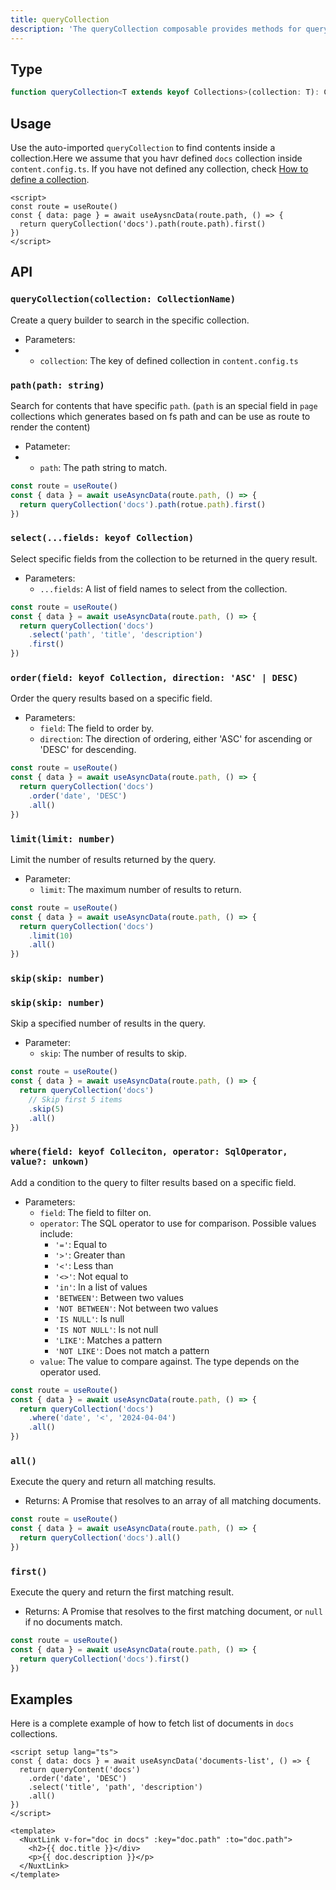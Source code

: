 ```yaml
---
title: queryCollection
description: 'The queryCollection composable provides methods for querying and fetching your collections.'
---
```


## Type

```ts
function queryCollection<T extends keyof Collections>(collection: T): CollectionQueryBuilder<Collections[T]>
```

## Usage

Use the auto-imported `queryCollection` to find contents inside a collection.Here we assume that you havr defined `docs` collection inside `content.config.ts`. If you have not defined any collection, check [How to define a collection](/getting-started/collections#defineCollection).

```vue [[...slug\\].vue]
<script>
const route = useRoute()
const { data: page } = await useAysncData(route.path, () => {
  return queryCollection('docs').path(route.path).first()
})
</script>
```

## API

### `queryCollection(collection: CollectionName)`

Create a query builder to search in the specific collection.

- Parameters:
- - `collection`: The key of defined collection in `content.config.ts`

### `path(path: string)`

Search for contents that have specific `path`. (`path` is an special field in `page` collections which generates based on fs path and can be use as route to render the content)

- Patameter:
- - `path`: The path string to match.

```ts
const route = useRoute()
const { data } = await useAsyncData(route.path, () => {
  return queryCollection('docs').path(rotue.path).first()
})
```

### `select(...fields: keyof Collection)`

Select specific fields from the collection to be returned in the query result.

- Parameters:
  - `...fields`: A list of field names to select from the collection.

```ts
const route = useRoute()
const { data } = await useAsyncData(route.path, () => {
  return queryCollection('docs')
    .select('path', 'title', 'description')
    .first()
})
```

### `order(field: keyof Collection, direction: 'ASC' | DESC)`

Order the query results based on a specific field.

- Parameters:
  - `field`: The field to order by.
  - `direction`: The direction of ordering, either 'ASC' for ascending or 'DESC' for descending.

```ts
const route = useRoute()
const { data } = await useAsyncData(route.path, () => {
  return queryCollection('docs')
    .order('date', 'DESC')
    .all()
})
```

### `limit(limit: number)`

Limit the number of results returned by the query.

- Parameter:
  - `limit`: The maximum number of results to return.

```ts
const route = useRoute()
const { data } = await useAsyncData(route.path, () => {
  return queryCollection('docs')
    .limit(10)
    .all()
})
```

### `skip(skip: number)`

### `skip(skip: number)`

Skip a specified number of results in the query.

- Parameter:
  - `skip`: The number of results to skip.

```ts
const route = useRoute()
const { data } = await useAsyncData(route.path, () => {
  return queryCollection('docs')
    // Skip first 5 items
    .skip(5)
    .all()
})
```

### `where(field: keyof Colleciton, operator: SqlOperator, value?: unkown)`

Add a condition to the query to filter results based on a specific field.

- Parameters:
  - `field`: The field to filter on.
  - `operator`: The SQL operator to use for comparison. Possible values include:
    - `'='`: Equal to
    - `'>'`: Greater than
    - `'<'`: Less than
    - `'<>'`: Not equal to
    - `'in'`: In a list of values
    - `'BETWEEN'`: Between two values
    - `'NOT BETWEEN'`: Not between two values
    - `'IS NULL'`: Is null
    - `'IS NOT NULL'`: Is not null
    - `'LIKE'`: Matches a pattern
    - `'NOT LIKE'`: Does not match a pattern
  - `value`: The value to compare against. The type depends on the operator used.

```ts
const route = useRoute()
const { data } = await useAsyncData(route.path, () => {
  return queryCollection('docs')
    .where('date', '<', '2024-04-04')
    .all()
})
```

### `all()`


Execute the query and return all matching results.

- Returns: A Promise that resolves to an array of all matching documents.

```ts
const route = useRoute()
const { data } = await useAsyncData(route.path, () => {
  return queryCollection('docs').all()
})
```


### `first()`


Execute the query and return the first matching result.

- Returns: A Promise that resolves to the first matching document, or `null` if no documents match.

```ts
const route = useRoute()
const { data } = await useAsyncData(route.path, () => {
  return queryCollection('docs').first()
})
```

## Examples

Here is a complete example of how to fetch list of documents in `docs` collections.

```vue [index.vue]
<script setup lang="ts">
const { data: docs } = await useAsyncData('documents-list', () => {
  return queryContent('docs')
    .order('date', 'DESC')
    .select('title', 'path', 'description')
    .all()
})
</script>

<template>
  <NuxtLink v-for="doc in docs" :key="doc.path" :to="doc.path">
    <h2>{{ doc.title }}</div>
    <p>{{ doc.description }}</p>
  </NuxtLink>
</template>
```